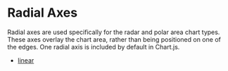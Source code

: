 # Radial Axes

Radial axes are used specifically for the radar and polar area chart types. These axes overlay the chart area, rather than being positioned on one of the edges. One radial axis is included by default in Chart.js.

* [linear](./linear.md#linear-radial-axis)
